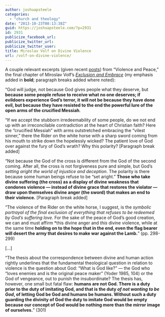 ```yaml
---
author: joshuapsteele
categories:
  - "church and theology"
date: "2013-10-23T08:13:38Z"
guid: https://joshuapsteele.com/?p=2931
id: 2931
publicize_facebook_url:
publicize_twitter_url:
publicize_twitter_user:
title: Miroslav Volf on Divine Violence
url: /volf-on-divine-violence/
---
```


A couple relevant excerpts (given recent [posts](https://joshuapsteele.com/2013/10/22/down-with-the-pacifists/)) from “Violence and Peace,” the final chapter of Miroslav Volf’s *[Exclusion and Embrace](http://www.amazon.com/Exclusion-Embrace-Theological-Exploration-Reconciliation/dp/0687002826)* (my emphasis added in **bold**; paragraph breaks added where noted):

“God will judge, not because God gives people what they deserve, but **because some people refuse to receive what no one deserves; if evildoers experience God’s terror, it will not be because they have done evil, but because they have resisted to the end the powerful lure of the open arms of the crucified Messiah**.

“If we accept the stubborn irredeemability of some people, do we not end up with an irreconcilable contradiction at the heart of Christian faith? Here the “crucified Messiah” with arms outstretched embracing the “vilest sinner,” there the Rider on the white horse with a sharp sword coming from his mouth to strike down the hopelessly wicked? The patient love of God over against the fury of God’s wrath? Why this polarity? \[Paragraph break added\]

“Not because the God of the cross is different from the God of the second coming. After all, the cross is not forgiveness pure and simple, but God’s *setting aright the world of injustice and deception*. The polarity is there because some human beings refuse to be “set aright.” **Those who take divine suffering (the cross) as a display of divine weakness that condones violence — instead of divine grace that restores the violator — draw upon themselves divine anger (the sword) that makes an end to their violence.** \[Paragraph break added\]

“The violence of the Rider on the white horse, I suggest, is the *symbolic portrayal of the final exclusion of everything that refuses to be redeemed by God’s suffering love*. For the sake of the peace of God’s good creation, we can and must affirm *this divine anger and *this* divine violence, while at the same time **holding on to the hope that in the end, even the flag bearer will desert the army that desires to make war against the Lamb.**” (pp. 298-299)

\[…\]

“The thesis about the correspondence between divine and human action rightly underlines that the fundamental theological question in relation to violence is the question about God: “What is God like?” — the God who “loves enemies and is the original peace maker” (Yoder 1985, 104) or the God of vengeance, out to punish the insubordinate? The thesis has, however, one small but fatal flaw: **humans are not God. There is a duty prior to the duty of imitating God, and that is the duty *of not wanting to be God*, of letting God be God and humans be humans. Without such a duty guarding the divinity of God the duty to imitate God would be empty because our concept of God would be nothing more than the mirror image of ourselves.**” (301)